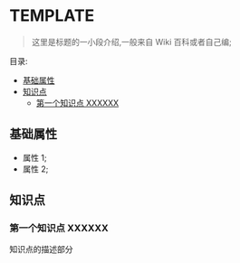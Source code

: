# TEMPLATE <!-- omit in toc -->

> 这里是标题的一小段介绍,一般来自 Wiki 百科或者自己编;

目录:

- [基础属性](#基础属性)
- [知识点](#知识点)
  - [第一个知识点 XXXXXX](#第一个知识点-xxxxxx)

## 基础属性

- 属性 1;
- 属性 2;

## 知识点

### 第一个知识点 XXXXXX

知识点的描述部分
